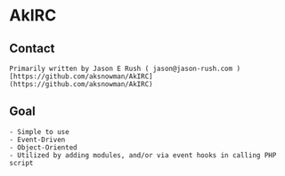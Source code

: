 AkIRC
=====

Contact
-------
    Primarily written by Jason E Rush ( jason@jason-rush.com )
    [https://github.com/aksnowman/AkIRC](https://github.com/aksnowman/AkIRC)

Goal
----
	- Simple to use
	- Event-Driven
	- Object-Oriented
	- Utilized by adding modules, and/or via event hooks in calling PHP script

